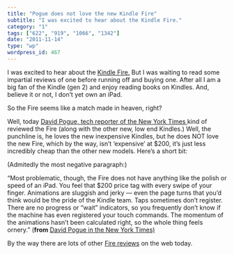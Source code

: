 ```yaml
---
title: "Pogue does not love the new Kindle Fire"
subtitle: "I was excited to hear about the Kindle Fire."
category: "1"
tags: ["622", "919", "1066", "1342"]
date: "2011-11-14"
type: "wp"
wordpress_id: 467
---
```

I was excited to hear about the [Kindle Fire.](http://www.google.com/search?client=safari&rls=en&q=kindle+fire&ie=UTF-8&oe=UTF-8) But I was waiting to read some impartial reviews of one before running off and buying one. After all I am a big fan of the Kindle (gen 2) and enjoy reading books on Kindles. And, believe it or not, I don’t yet own an iPad.

So the Fire seems like a match made in heaven, right?

Well, today [David Pogue, tech reporter of the New York Times ](http://topics.nytimes.com/top/reference/timestopics/people/p/david_pogue/index.html?inline=nyt-per)kind of reviewed the Fire (along with the other new, low end Kindles.) Well, the punchline is, he loves the new inexpensive Kindles, but he does NOT love the new Fire, which by the way, isn’t ‘expensive’ at $200, it’s just less incredibly cheap than the other new models. Here’s a short bit:

(Admitedly the most negative paragraph:)

> 
“Most problematic, though, the Fire does not have anything like the polish or speed of an iPad. You feel that $200 price tag with every swipe of your finger. Animations are sluggish and jerky — even the page turns that you’d think would be the pride of the Kindle team. Taps sometimes don’t register. There are no progress or “wait” indicators, so you frequently don’t know if the machine has even registered your touch commands. The momentum of the animations hasn’t been calculated right, so the whole thing feels ornery.” (**from** [David Pogue in the New York Times)](http://www.nytimes.com/2011/11/14/technology/personaltech/the-fire-aside-amazons-lower-priced-kindles-also-shine.html)

By the way there are lots of other [Fire reviews](http://www.engadget.com/2011/11/14/amazon-kindle-fire-review/) on the web today.